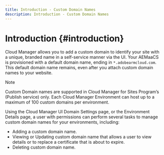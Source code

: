 ```yaml
---
title: Introduction - Custom Domain Names
description: Introduction - Custom Domain Names
---
```


# Introduction {#introduction}

Cloud Manager allows you to add a custom domain to identify your site with a unique, branded name in a self-service manner via the UI. Your AEMaaCS is provisioned with a default domain name, ending in `*.adobearmcloud.com`. This default domain name remains, even after you attach custom domain names to your website. 

>[!NOTE]
>Custom Domain names are supported in Cloud Manager for Sites Program’s (Publish service) only. Each Cloud Manager Environment can host up to a maximum of 100 custom domains per environment.

Using the Cloud Manager UI Domain Settings page, or the Environment Details page, a user with permissions can perform several tasks to manage custom domain names for your environments, including:

* Adding a custom domain name.
* Viewing or Updating custom domain name that allows a user to view details or to replace a certificate that is about to expire.
* Deleting custom domain name.